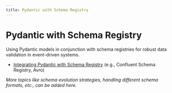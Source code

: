 ```yaml
---
title: Pydantic with Schema Registry
---
```


# Pydantic with Schema Registry

Using Pydantic models in conjunction with schema registries for robust data validation in event-driven systems.

- [Integrating Pydantic with Schema Registry](./integration.md) (e.g., Confluent Schema Registry, Avro)

*More topics like schema evolution strategies, handling different schema formats, etc., can be added here.*

    